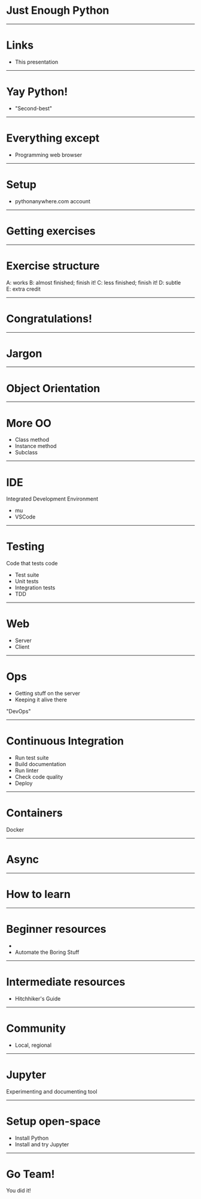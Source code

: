 # Just Enough Python

---

# Links

- This presentation

--- 

# Yay Python!

- "Second-best"

--- 

# Everything except 

- Programming web browser 

--- 

# Setup 

- pythonanywhere.com account 

---

# Getting exercises 

---

# Exercise structure  

A: works 
B: almost finished; finish it!
C: less finished; finish it!
D: subtle  
E: extra credit

--- 

# Congratulations!

---

# Jargon

---

# Object Orientation

--- 

# More OO

- Class method 
- Instance method 
- Subclass 

--- 

# IDE 

Integrated Development Environment

- mu
- VSCode 

--- 


# Testing 

Code that tests code 

- Test suite 
- Unit tests 
- Integration tests
- TDD 

--- 

# Web 

- Server 
- Client 

--- 

# Ops

- Getting stuff on the server 
- Keeping it alive there

"DevOps"

--- 

# Continuous Integration 

- Run test suite 
- Build documentation 
- Run linter 
- Check code quality 
- Deploy

--- 

# Containers 

Docker 

--- 

# Async 

---

# How to learn 

---

# Beginner resources

- 
- Automate the Boring Stuff 

---

# Intermediate resources 

- Hitchhiker's Guide 

--- 

# Community 

- Local, regional 

--- 

# Jupyter 

Experimenting and documenting tool

--- 

# Setup open-space 

- Install Python 
- Install and try Jupyter 

---

# Go Team!

You did it!



